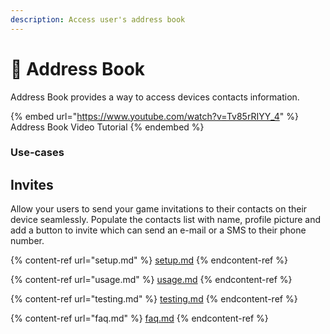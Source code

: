 ```yaml
---
description: Access user's address book
---
```


# 📒 Address Book

Address Book provides a way to access devices contacts information.

{% embed url="https://www.youtube.com/watch?v=Tv85rRIYY_4" %}
Address Book Video Tutorial
{% endembed %}

### Use-cases

## Invites

Allow your users to send your game invitations to their contacts on their device seamlessly. Populate the contacts list with name, profile picture and add a button to invite which can send an e-mail or a SMS to their phone number.

{% content-ref url="setup.md" %}
[setup.md](setup.md)
{% endcontent-ref %}

{% content-ref url="usage.md" %}
[usage.md](usage.md)
{% endcontent-ref %}

{% content-ref url="testing.md" %}
[testing.md](testing.md)
{% endcontent-ref %}

{% content-ref url="faq.md" %}
[faq.md](faq.md)
{% endcontent-ref %}
